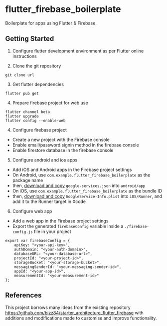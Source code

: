 # flutter_firebase_boilerplate

Boilerplate for apps using Flutter & Firebase.

## Getting Started

1. Configure flutter development environment as per Flutter online instructions

2. Clone the git repository

```
git clone url
```

3. Get flutter dependencies

```
flutter pub get
```

4. Prepare firebase project for web use

```
flutter channel beta
flutter upgrade
flutter config --enable-web
```

4. Configure firebase project

- Create a new project with the Firebase console
- Enable email/password signin method in the firebase console
- Enable firestore database in the firebase console

5. Configure android and ios apps

- Add iOS and Android apps in the Firebase project settings
- On Android, use `com.example.flutter_firebase_boilerplate` as the package name
- then, [download and copy](https://firebase.google.com/docs/flutter/setup#configure_an_android_app) `google-services.json` into `android/app`
- On iOS, use `com.example.flutter_firebase_boilerplate` as the bundle ID
- then, [download and copy](https://firebase.google.com/docs/flutter/setup#configure_an_ios_app) `GoogleService-Info.plist` into `iOS/Runner`, and add it to the Runner target in Xcode

6. Configure web app

- Add a web app in the Firebase project settings
- Export the generated `firebaseConfig` variable inside a `./firebase-config.js` file in your project

```
export var firebaseConfig = {
    apiKey: "<your-api-key>",
    authDomain: "<your-auth-domain>",
    databaseURL: "<your-database-url>",
    projectId: "<your-project-id>",
    storageBucket: "<your-storage-bucket>",
    messagingSenderId: "<your-messaging-sender-id>",
    appId: "<your-app-id>",
    measurementId: "<your-measurement-id>"
};
```

## References

This project borrows many ideas from the existing repository https://github.com/bizz84/starter_architecture_flutter_firebase with additions and modifications made to customise and improve functionality.
